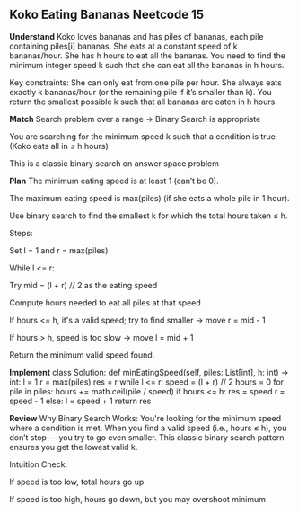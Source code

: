 ## Koko Eating Bananas Neetcode 15
**Understand**
Koko loves bananas and has piles of bananas, each pile containing piles[i] bananas. She eats at a constant speed of k bananas/hour. She has h hours to eat all the bananas.
You need to find the minimum integer speed k such that she can eat all the bananas in h hours.

Key constraints:
She can only eat from one pile per hour.
She always eats exactly k bananas/hour (or the remaining pile if it’s smaller than k).
You return the smallest possible k such that all bananas are eaten in h hours.

**Match**
Search problem over a range -> Binary Search is appropriate

You are searching for the minimum speed k such that a condition is true (Koko eats all in ≤ h hours)

This is a classic binary search on answer space problem


**Plan**
The minimum eating speed is at least 1 (can’t be 0).

The maximum eating speed is max(piles) (if she eats a whole pile in 1 hour).

Use binary search to find the smallest k for which the total hours taken ≤ h.

Steps:

Set l = 1 and r = max(piles)

While l <= r:

Try mid = (l + r) // 2 as the eating speed

Compute hours needed to eat all piles at that speed

If hours <= h, it's a valid speed; try to find smaller → move r = mid - 1

If hours > h, speed is too slow → move l = mid + 1

Return the minimum valid speed found.

**Implement**
class Solution:
    def minEatingSpeed(self, piles: List[int], h: int) -> int:
        l = 1
        r = max(piles)
        res = r
        while l <= r:
            speed = (l + r) // 2
            hours = 0
            for pile in piles:
                hours += math.ceil(pile / speed)
            if hours <= h:
                res = speed
                r = speed - 1
            else:
                l = speed + 1
        return res

**Review**
Why Binary Search Works:
You're looking for the minimum speed where a condition is met. When you find a valid speed (i.e., hours ≤ h), you don’t stop — you try to go even smaller. This classic binary search pattern ensures you get the lowest valid k.

Intuition Check:

If speed is too low, total hours go up

If speed is too high, hours go down, but you may overshoot minimum





